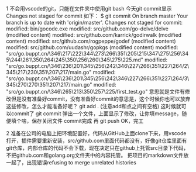 1  不会用vscode的git，只能在文件夹中使用git bash
    今天git commit显示Changes not staged for commit
    如下：
    $ git commit
        On branch master
        Your branch is up to date with 'origin/master'.
            Changes not staged for commit:
                modified:   bin/gocode.exe
                modified:   src/github.com/go-delve/delve (modified content)
                modified:   src/github.com/karrick/godirwalk (modified content)
                modified:   src/github.com/rogpeppe/godef (modified content)
                modified:   src/github.com/uudashr/gopkgs (modified content)
                modified:   "src/go.buppt.cn/\346\217\222\344\273\266\351\205\215\347\275\256\345\244\261\350\264\245\350\256\260\345\275\225.md"
                modified:   "src/go.buppt.cn/\346\236\201\345\256\242\346\227\266\351\227\264/2\345\217\230\351\207\217/main.go"
                modified:   "src/go.buppt.cn/\346\236\201\345\256\242\346\227\266\351\227\264/3\345\270\270\351\207\217/main.go"
                modified:   "src/go.buppt.cn/\346\265\213\350\257\225/first_test.go"
    意思就是文件有修改但是没有准备好commit，没有准备好commit的意思是，这个时候你也可以放弃这些修改，怎么才能准备好呢？
    git add . (注意add和点之间有空格)
    这时候就可以commit了
    git commit
    弹出一个文件，上面显示了修改，让你填message，随便填个啥，保存关闭文件
    commit完成
    再  git push
    OK，完工



2 准备在公司的电脑上把环境配置好，代码从GitHub上面clone下来，用vscode打开，插件需要重新安装，src/github.com里面代码都没有，好像git仓库里面有git仓库，内部仓库的代码不会下载，现在决定只在github上托管src目录下代码，不把github.com和golang.org文件夹中的内容托管。
把项目的markdown文件放一起了，出现错误refusing to merge unrelated histories